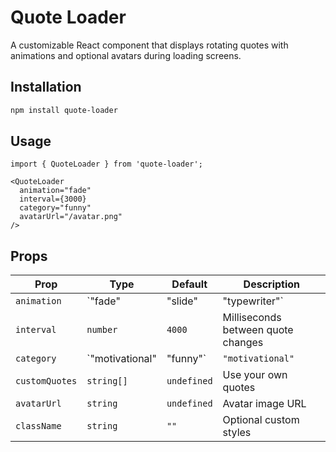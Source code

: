 
# Quote Loader

A customizable React component that displays rotating quotes with animations and optional avatars during loading screens.

## Installation

```bash
npm install quote-loader
```

## Usage

```tsx
import { QuoteLoader } from 'quote-loader';

<QuoteLoader 
  animation="fade" 
  interval={3000} 
  category="funny" 
  avatarUrl="/avatar.png"
/>
```

## Props

| Prop          | Type                  | Default         | Description |
|---------------|-----------------------|-----------------|-------------|
| `animation`   | `"fade" | "slide" | "typewriter"` | `"fade"` | Quote change animation |
| `interval`    | `number`              | `4000`          | Milliseconds between quote changes |
| `category`    | `"motivational" | "funny"`        | `"motivational"` | Quote category |
| `customQuotes`| `string[]`            | `undefined`     | Use your own quotes |
| `avatarUrl`   | `string`              | `undefined`     | Avatar image URL |
| `className`   | `string`              | `""`            | Optional custom styles |
